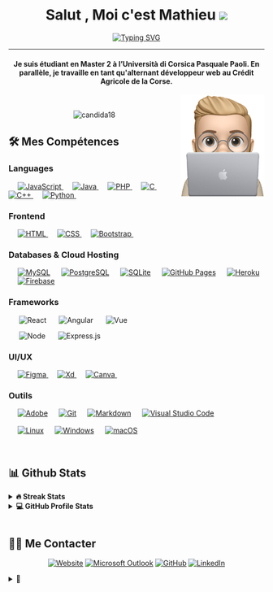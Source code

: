 <h1 align="center">Salut , Moi c'est Mathieu <img src="https://media.giphy.com/media/hvRJCLFzcasrR4ia7z/giphy.gif" width="35"></h1>
<p align="center">
  <!-- Bassed on: [readme-typing-svg](https://github.com/DenverCoder1/readme-typing-svg) -->
  <a href="https://git.io/typing-svg"><img src="https://readme-typing-svg.demolab.com?font=Fira+Code&pause=1100&center=true&width=450&lines=%C3%89tudiant+D%C3%A9veloppement+Web+Full-Stack" alt="Typing SVG" /></a>
</p>

<hr/>

<h4 align="center">Je suis étudiant en Master 2 à l’Università di Corsica Pasquale Paoli. 
En parallèle, je travaille en tant qu'alternant développeur web au Crédit Agricole de la Corse.</h4>
<a href="#" target="blank"><img src="https://github.com/MathieuPicart/MathieuPicart/blob/main/ressources/IMG_1.png" align="right" height="200" /></a>
<br>
<p align="center"> <img src="https://komarev.com/ghpvc/?username=mathieupicart&label=Profile+views&color=green&style=for-the-badge" alt="candida18" /> </p>

## 🛠️ Mes Compétences

### Languages

<p align="left"> 
  &emsp;
  <a href="https://developer.mozilla.org/en-US/docs/Web/JavaScript" target="_blank"> 
     <img alt="JavaScript" src="https://img.shields.io/badge/JavaScript%20-%23F7DF1E.svg?style=for-the-badge&logo=javascript&logoColor=black">
  </a>
  &emsp;
  <a href="https://www.java.com" target="_blank"> 
    <img alt="Java" src="https://img.shields.io/badge/Java-%23007396.svg?style=for-the-badge&logo=java&logoColor=white">
  </a>
  &emsp;
  <a href="https://www.php.net/">
    <img alt="PHP" src="https://img.shields.io/badge/PHP-%23777BB4.svg?style=for-the-badge&logo=php&logoColor=white"/>
  </a>
  &emsp;
  <a href="https://www.cprogramming.com/" target="_blank"> 
    <img alt="C" src="https://img.shields.io/badge/C%20-%232370ED.svg?style=for-the-badge&logo=c&logoColor=white">
  </a> 
  &emsp;
  <a href="https://www.w3schools.com/cpp/" target="_blank"> 
    <img alt="C++" src="https://img.shields.io/badge/C++%20-%2300599C.svg?style=for-the-badge&logo=c%2B%2B&logoColor=white">
  </a> 
  &emsp;
   <a href="https://www.python.org" target="_blank">
    <img alt="Python" src="https://img.shields.io/badge/Python%20-%2314354C.svg?style=for-the-badge&logo=python&logoColor=white">
  </a>
  &emsp;
</p>

### Frontend

<p align="left"> 
  &emsp; 
  <a href="https://www.w3.org/html/" target="_blank"> 
   <img alt="HTML" src="https://img.shields.io/badge/HTML5%20-%23E34F26.svg?style=for-the-badge&logo=html5&logoColor=white">
  </a>   
  &emsp;
  <a href="https://www.w3schools.com/css/" target="_blank">
    <img alt="CSS" src="https://img.shields.io/badge/CSS%20-%231572B6.svg?style=for-the-badge&logo=css3&logoColor=white">
  </a> 
   &emsp;
  <a href="https://getbootstrap.com" target="_blank"> 
    <img alt="Bootstrap" src="https://img.shields.io/badge/Bootstrap-%23563D7C.svg?style=for-the-badge&&logo=bootstrap&logoColor=white"/>
  </a>
&emsp; 
</p>

### Databases & Cloud Hosting

<p align="left">
  &emsp;
    <a href="https://www.mysql.com/"><img alt="MySQL" src="https://img.shields.io/badge/MySQL-00000F?style=for-the-badge&logo=mysql&logoColor=white"></a>
  &emsp;
    <a href="https://www.postgresql.org/"><img alt="PostgreSQL" src="https://img.shields.io/badge/postgresql-323330?style=for-the-badge&logo=postgresql&logoColor=white"></a>
  &emsp;
    <a href="https://www.sqlite.org/"><img alt="SQLite" src ="https://img.shields.io/badge/SQLite-07405E?style=for-the-badge&logo=sqlite&logoColor=white"/></a>
  &emsp;
    <a href="https://www.github.com"><img alt="GitHub Pages" src="https://img.shields.io/badge/GitHub%20Pages-%23327FC7.svg?style=for-the-badge&logo=github&logoColor=white"></a>
  &emsp;
    <a href="https://www.heroku.com/"><img alt="Heroku" src="https://img.shields.io/badge/Heroku%20-%23430098.svg?style=for-the-badge&logo=heroku&logoColor=white"></a>  
  &emsp;
    <a href="https://firebase.google.com/"><img alt="Firebase" src ="https://img.shields.io/badge/Firebase-ffca28?style=for-the-badge&logo=firebase&logoColor=black"></a>
 &emsp; 
</p>

### Frameworks
<p align="left">
 
&emsp;&ensp;![React](https://img.shields.io/badge/React-20232A?style=for-the-badge&logo=react&logoColor=61DAFB)
&emsp;&ensp;![Angular](https://img.shields.io/badge/angular-%23DD0031.svg?style=for-the-badge&logo=angular&logoColor=white)
&emsp;&ensp;![Vue](https://img.shields.io/badge/Vue-35495E?style=for-the-badge&logo=vuedotjs&logoColor=4FC08D)

&emsp;&ensp;![Node](https://img.shields.io/badge/Node.js-339933?style=for-the-badge&logo=nodedotjs&logoColor=white)
&emsp;&ensp;![Express.js](https://img.shields.io/badge/express.js-%23404d59.svg?style=for-the-badge&logo=express&logoColor=%2361DAFB)
</p>


### UI/UX
<p align="left">
  &emsp;
  <a href="#">
  	<img alt="Figma" src="https://img.shields.io/badge/Figma-F24E1E?style=for-the-badge&logo=figma&logoColor=white"/>
  </a>
  &emsp; 
  <a href="#">
  	<img alt="Xd" src="https://img.shields.io/badge/Adobe%20XD-470137?style=for-the-badge&logo=Adobe%20XD&logoColor=#FF61F6"/>
  </a>
  &emsp; 
  <a href="#">
  	<img alt="Canva" src="https://img.shields.io/badge/Canva-%2300C4CC.svg?style=for-the-badge&logo=Canva&logoColor=white"/>
  </a>
  &emsp; 
 </p>

### Outils

<p>
  &emsp;
    <a href="#"><img alt="Adobe" src="https://img.shields.io/badge/Adobe%20-%23FF0000.svg?style=for-the-badge&logo=adobe&logoColor=white"></a>
  &emsp;
    <a href="#"><img alt="Git" src="https://img.shields.io/badge/Git%20-%23F05033.svg?style=for-the-badge&logo=git&logoColor=white"></a>
  &emsp;
    <a href="#"><img alt="Markdown" src="https://img.shields.io/badge/Markdown-000000?style=for-the-badge&logo=markdown&logoColor=white"></a>
  &emsp;
    <a href="#"><img alt="Visual Studio Code" src="https://img.shields.io/badge/Visual%20Studio%20Code-0078d7.svg?style=for-the-badge&logo=visual-studio-code&logoColor=white"></a>
  <br/>
  <br/>
  &emsp;
    <a href="#"><img alt="Linux" src="https://img.shields.io/badge/Linux-FCC624?style=for-the-badge&logo=linux&logoColor=black"></a>
  &emsp;
    <a href="#"><img alt="Windows" src="https://img.shields.io/badge/Windows-0078D6?style=for-the-badge&logo=windows&logoColor=white"></a>
  &emsp;
    <a href="#"><img alt="macOS" src="https://img.shields.io/badge/mac%20os-000000?style=for-the-badge&logo=macos&logoColor=F0F0F0"></a>
  &emsp;
</p>

<br/>

## 📊 Github Stats

<details> 
  <summary><b>🔥 Streak Stats</b></summary>
  <p align="center">
    <img align="center" src="https://github-readme-streak-stats.herokuapp.com/?user=mathieupicart&theme=algolia" alt="candida18" />
  </p>
</details>

<details> 
  <summary><b>💻 GitHub Profile Stats</b></summary>
  
  <!-- Bassed on: https://github.com/anuraghazra/github-readme-stats -->

  <p align="center">
    <a href="https://github.com/anuraghazra/github-readme-stats"><img alt="DavidsDvm's Github Stats" src="https://github-readme-stats.vercel.app/api/?username=DavidsDvm&show_icons=true&count_private=true&theme=react&bg_color=1F222E&title_color=7cebf5&icon_color=2d7de4&show_icons=true&border_color=7cebf5&border_radius=10" height="192px"/></a>
    <a href="https://github.com/anuraghazra/github-readme-stats"><img alt="DavidsDvm's Top Languages" src="https://github-readme-stats.vercel.app/api/top-langs/?username=DavidsDvm&langs_count=8&layout=compact&theme=react&bg_color=1F222E&title_color=7cebf5&icon_color=2d7de4&show_icons=true&border_color=7cebf5&border_radius=10" height="192px"/></a>
    <br/>
    <b>Note:</b> Top languages is only a metric of the languages my public code consists of and doesn't reflect experience or skill level.
  </p>
</details>
<br/>

## 🙋‍♀️ Me Contacter

<p align="center">
  <a href="https://mathieupicart.github.io/"><img src="https://img.icons8.com/bubbles/50/000000/web.png" alt="Website"/></a>
	<a href="mailto:mathieu.picart@outlook.fr"><img src="https://img.icons8.com/bubbles/50/000000/microsoft-outlook-2019.png" alt="Microsoft Outlook"/></a>
	<a href="https://github.com/MathieuPicart"><img src="https://img.icons8.com/bubbles/50/000000/github.png" alt="GitHub"/></a>
	<a href="https://www.linkedin.com/in/mathieu-picart/"><img src="https://img.icons8.com/bubbles/50/000000/linkedin.png" alt="LinkedIn"/></a>	
</p>

<details>
  <summary>🥚</summary>
  <br/>
  Fun fact : On peur résoudre l'une des plus vieille questions grâce à une ligne de JavaScript
  <!-- wi*quL3fcV -->

  ```javascript
  // Qui est venu le premier : L'œuf ou la poule?
  console.log(['🥚', '🐣', '🐥', '🐔'].sort())

  >>> [ '🐔', '🐣', '🐥', '🥚' ]
  ```
</details>

